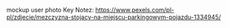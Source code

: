 mockup user photo
Key Notez: https://www.pexels.com/pl-pl/zdjecie/mezczyzna-stojacy-na-miejscu-parkingowym-pojazdu-1334945/
